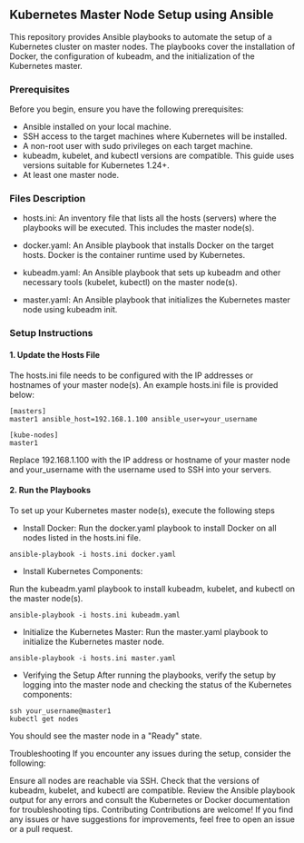 ## Kubernetes Master Node Setup using Ansible

This repository provides Ansible playbooks to automate the setup of a Kubernetes cluster on master nodes. The playbooks cover the installation of Docker, the configuration of kubeadm, and the initialization of the Kubernetes master.

### Prerequisites

Before you begin, ensure you have the following prerequisites:

- Ansible installed on your local machine.
- SSH access to the target machines where Kubernetes will be installed.
- A non-root user with sudo privileges on each target machine.
- kubeadm, kubelet, and kubectl versions are compatible. This guide uses versions suitable for Kubernetes 1.24+.
- At least one master node.

### Files Description

- hosts.ini: An inventory file that lists all the hosts (servers) where the playbooks will be executed. This includes the master node(s).

- docker.yaml: An Ansible playbook that installs Docker on the target hosts. Docker is the container runtime used by Kubernetes.

- kubeadm.yaml: An Ansible playbook that sets up kubeadm and other necessary tools (kubelet, kubectl) on the master node(s).

- master.yaml: An Ansible playbook that initializes the Kubernetes master node using kubeadm init.

### Setup Instructions

#### 1. Update the Hosts File

The hosts.ini file needs to be configured with the IP addresses or hostnames of your master node(s). An example hosts.ini file is provided below:

```
[masters]
master1 ansible_host=192.168.1.100 ansible_user=your_username

[kube-nodes]
master1
```

Replace 192.168.1.100 with the IP address or hostname of your master node and your_username with the username used to SSH into your servers.

#### 2. Run the Playbooks

To set up your Kubernetes master node(s), execute the following steps

- Install Docker:
  Run the docker.yaml playbook to install Docker on all nodes listed in the hosts.ini file.

```
ansible-playbook -i hosts.ini docker.yaml
```

- Install Kubernetes Components:

Run the kubeadm.yaml playbook to install kubeadm, kubelet, and kubectl on the master node(s).

```
ansible-playbook -i hosts.ini kubeadm.yaml
```

- Initialize the Kubernetes Master:
  Run the master.yaml playbook to initialize the Kubernetes master node.

```
ansible-playbook -i hosts.ini master.yaml
```

- Verifying the Setup
  After running the playbooks, verify the setup by logging into the master node and checking the status of the Kubernetes components:

```
ssh your_username@master1
kubectl get nodes
```

You should see the master node in a "Ready" state.

Troubleshooting
If you encounter any issues during the setup, consider the following:

Ensure all nodes are reachable via SSH.
Check that the versions of kubeadm, kubelet, and kubectl are compatible.
Review the Ansible playbook output for any errors and consult the Kubernetes or Docker documentation for troubleshooting tips.
Contributing
Contributions are welcome! If you find any issues or have suggestions for improvements, feel free to open an issue or a pull request.
